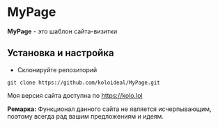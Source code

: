 # MyPage

**MyPage** - это шаблон сайта-визитки

## Установка и настройка
- Склонируйте репозиторий
```
git clone https://github.com/koloideal/MyPage.git
```

Моя версия сайта доступна по https://kolo.lol

**Ремарка:** Функционал данного сайта не является исчерпывающим, поэтому всегда рад вашим предложениям и идеям.

